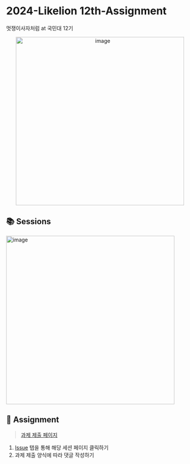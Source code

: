 # 2024-Likelion 12th-Assignment
멋쟁이사자처럼 at 국민대 12기
<p align="center">
<img width="453" alt="image" src="https://user-images.githubusercontent.com/90228925/219937597-f8507df6-6863-4007-8efa-94409ee433fe.png">

</p>

## 📚 Sessions
<img width="453" alt="image" src="https://user-images.githubusercontent.com/90228925/219937504-2e1c4ada-b32d-4525-b80e-fe68754475bf.png">


## 📑 Assignment
> [과제 제출 페이지](https://github.com/LIKELION-KMU-12TH/Assignment/issues)
1. [Issue](https://github.com/LIKELION-KMU-12TH/Assignment/issues) 탭을 통해 해당 세션 페이지 클릭하기
2. 과제 제출 양식에 따라 댓글 작성하기
